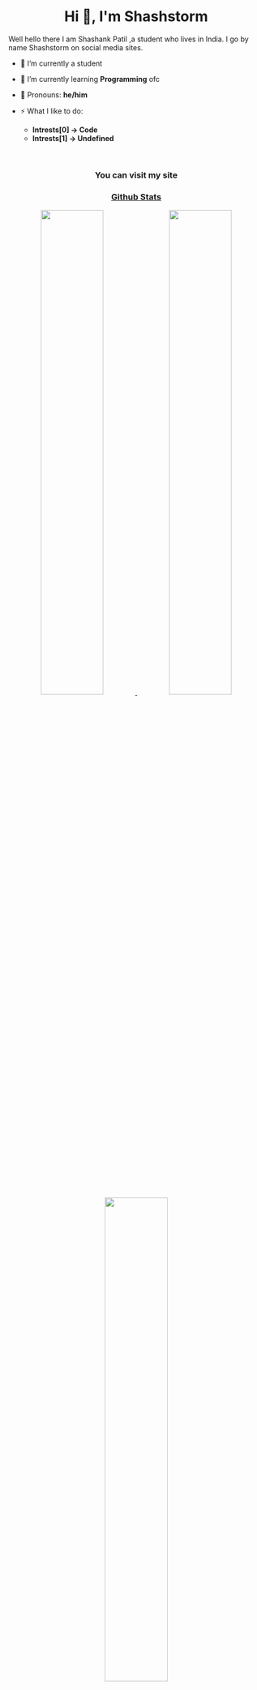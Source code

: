 <h1 align="center">
<b>Hi 👋, I'm Shashstorm</b>
</h1>
Well hello there I am Shashank Patil ,a student who lives in India. I go by name Shashstorm on social media sites.

- 🔭 I’m currently a student

- 🌱 I’m currently learning **Programming** ofc

- 👯 Pronouns: **he/him**

- ⚡ What I like to do:  
  - **Intrests[0] -> Code**
  - **Intrests[1] -> Undefined**
<br>
<h3 align="center">
<b>You can visit my site <a href="https://shashstorm.in"/></b>
</h3>
<h3 align="center">
<b>Github Stats</b>
</h3>
<div align='center'>
	<a href='https://github.com/shashstorm'>
		<img width="49.5%" src='https://github-readme-stats.vercel.app/api?username=shashstormer&show_icons=true&theme=github_dark&hide_border=true'>
		<img width="49.5%" src='https://github-readme-streak-stats.herokuapp.com?user=shashstormer&theme=github-dark-blue&hide_border=true&date_format=j%20M%5B%20Y%5D'>
	</a>
</div>
<br>
<div align='center'>
	<a href='https://github.com/shashstorm'>
	<img width="49.5%" src="https://github-readme-stats.vercel.app/api/top-langs?username=shashstormer&show_icons=true&layout=compact&theme=github_dark&hide_border=true">
	</a>
</div>
<br>
<h3 align="center">
<b>Stack Overflow</b>
</h3>
<div align='center'>
<a href='https://stackoverflow.com/users/20704877/shashank-a'>
<img width="20%" src='https://github-readme-stackoverflow.vercel.app/?userID=20704877&theme=dark'>
</div>
<br>
<hr>
<br>
